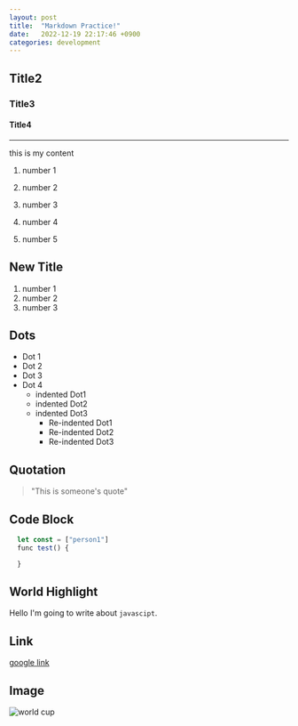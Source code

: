 ```yaml
---
layout: post
title:  "Markdown Practice!"
date:   2022-12-19 22:17:46 +0900
categories: development
---
```


## Title2

### Title3

#### Title4

---

this is my content

1. number 1
1. number 2
1. number 3
1. number 4

1. number 5

## New Title

1. number 1
1. number 2
1. number 3

## Dots

- Dot 1
- Dot 2
- Dot 3
- Dot 4
  - indented Dot1
  - indented Dot2
  - indented Dot3
    - Re-indented Dot1
    - Re-indented Dot2
    - Re-indented Dot3

## Quotation

> "This is someone's quote"

## Code Block

```javascript
  let const = ["person1"]
  func test() {

  }
```

## World Highlight

Hello I'm going to write about `javascipt`.

## Link

[google link](https://www.google.com)

## Image

![world cup](https://fifpro.org/media/50ukxy3p/world-cup-trophy.jpg?center=0.18066237927585291,0.50542495479204341&mode=crop&heightratio=0.64&width=1600&rnd=133129144183130000)
